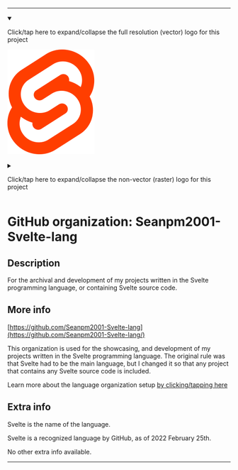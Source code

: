 
***

<details open><summary><p>Click/tap here to expand/collapse the full resolution (vector) logo for this project</p></summary>

![Svelte_Logo.svg failed to load. The file may be missing or corrupt. Check the file path for errors first.](/AdditionalInfo/2/Seanpm2001-Svelte-lang/Svelte_Logo.svg)

</details>

<details><summary><p>Click/tap here to expand/collapse the non-vector (raster) logo for this project</p></summary>

![Svelte_Logo.svg.png failed to load. The file may be missing or corrupt. Check the file path for errors first.](/AdditionalInfo/2/Seanpm2001-Svelte-lang/Svelte_Logo.svg.png)

</details>

# GitHub organization: Seanpm2001-Svelte-lang

## Description

For the archival and development of my projects written in the Svelte programming language, or containing Svelte source code.

## More info

[https://github.com/Seanpm2001-Svelte-lang](https://github.com/Seanpm2001-Svelte-lang/)

This organization is used for the showcasing, and development of my projects written in the Svelte programming language. The original rule was that Svelte had to be the main language, but I changed it so that any project that contains any Svelte source code is included.

Learn more about the language organization setup [by clicking/tapping here](/AdditionalInfo/LanguageOrgs/README.md)

## Extra info

Svelte is the name of the language.

Svelte is a recognized language by GitHub, as of 2022 February 25th.

<!--The logo currently in use is in GIF format, but is not animated. !-->

<!--I don't know what Svelte stands for, in the sense of programming languages.!-->

No other extra info available.

***
